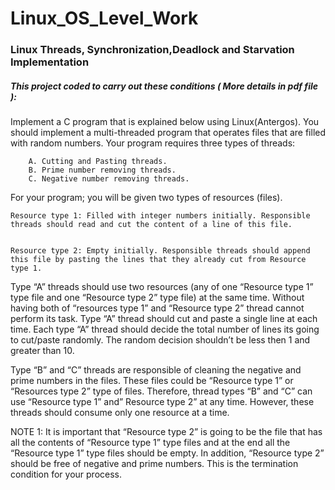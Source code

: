 # Linux_OS_Level_Work
### Linux Threads, Synchronization,Deadlock and Starvation Implementation

##### This project coded to carry out these conditions ( More details in pdf file ):
  Implement a C program that is explained below using Linux(Antergos). You should implement a multi-threaded program that operates files that are filled with random numbers. Your program requires three types of threads:
  
        A. Cutting and Pasting threads.
        B. Prime number removing threads.
        C. Negative number removing threads.
        
  For your program; you will be given two types of resources (files).

    Resource type 1: Filled with integer numbers initially. Responsible threads should read and cut the content of a line of this file.


    Resource type 2: Empty initially. Responsible threads should append this file by pasting the lines that they already cut from Resource type 1.


  Type “A” threads should use two resources (any of one “Resource type 1” type file and one “Resource type 2” type file) at the same time. Without having both of “resources type 1” and “Resource type 2” thread cannot perform its task. Type “A” thread should cut and paste a single line at each time. Each type “A” thread should decide the total number of lines its going to cut/paste randomly. The random decision shouldn’t be less then 1 and greater than 10. 

  Type “B” and “C” threads are responsible of cleaning the negative and prime numbers in the files. These files could be “Resource type 1” or “Resources type 2” type of files. Therefore, thread types “B” and “C” can use “Resource type 1” and” Resource type 2” at any time. However, these threads should consume only one resource at a time. 

  NOTE 1: It is important that “Resource type 2” is going to be the file that has all the contents of “Resource type 1” type files and at the end all the “Resource type 1” type files should be empty. In addition, “Resource type 2” should be free of negative and prime numbers. This is the termination condition for your process.
